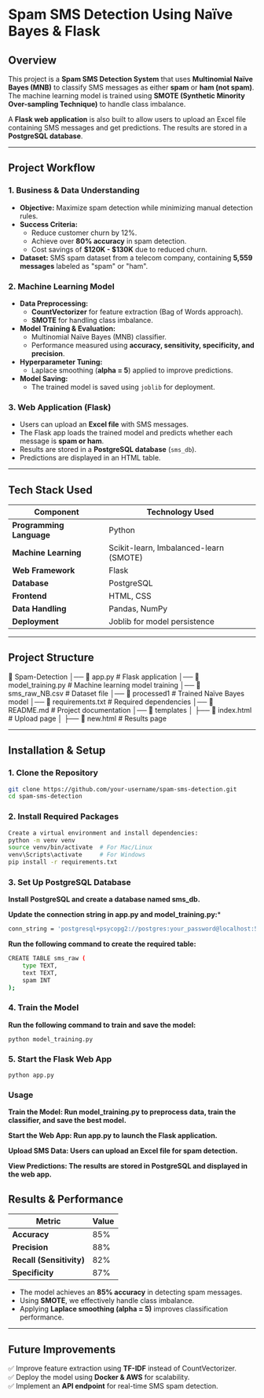 # **Spam SMS Detection Using Naïve Bayes & Flask**  

## **Overview**  
This project is a **Spam SMS Detection System** that uses **Multinomial Naïve Bayes (MNB)** to classify SMS messages as either **spam** or **ham (not spam)**. The machine learning model is trained using **SMOTE (Synthetic Minority Over-sampling Technique)** to handle class imbalance.  

A **Flask web application** is also built to allow users to upload an Excel file containing SMS messages and get predictions. The results are stored in a **PostgreSQL database**.  

---

## **Project Workflow**  
### **1. Business & Data Understanding**  
- **Objective:** Maximize spam detection while minimizing manual detection rules.  
- **Success Criteria:**  
  - Reduce customer churn by 12%.  
  - Achieve over **80% accuracy** in spam detection.  
  - Cost savings of **$120K - $130K** due to reduced churn.  
- **Dataset:** SMS spam dataset from a telecom company, containing **5,559 messages** labeled as "spam" or "ham".  

### **2. Machine Learning Model**  
- **Data Preprocessing:**  
  - **CountVectorizer** for feature extraction (Bag of Words approach).  
  - **SMOTE** for handling class imbalance.  
- **Model Training & Evaluation:**  
  - Multinomial Naïve Bayes (MNB) classifier.  
  - Performance measured using **accuracy, sensitivity, specificity, and precision**.  
- **Hyperparameter Tuning:**  
  - Laplace smoothing (**alpha = 5**) applied to improve predictions.  
- **Model Saving:**  
  - The trained model is saved using `joblib` for deployment.  

### **3. Web Application (Flask)**  
- Users can upload an **Excel file** with SMS messages.  
- The Flask app loads the trained model and predicts whether each message is **spam or ham**.  
- Results are stored in a **PostgreSQL database** (`sms_db`).  
- Predictions are displayed in an HTML table.  

---

## **Tech Stack Used**  
| Component | Technology Used |
|-----------|----------------|
| **Programming Language** | Python  |
| **Machine Learning** | Scikit-learn, Imbalanced-learn (SMOTE) |
| **Web Framework** | Flask |
| **Database** | PostgreSQL |
| **Frontend** | HTML, CSS |
| **Data Handling** | Pandas, NumPy |
| **Deployment** | Joblib for model persistence |

---

## **Project Structure**  
📂 Spam-Detection
│── 📄 app.py                 # Flask application
│── 📄 model_training.py       # Machine learning model training
│── 📄 sms_raw_NB.csv         # Dataset file
│── 📄 processed1             # Trained Naïve Bayes model
│── 📄 requirements.txt       # Required dependencies
│── 📄 README.md              # Project documentation
│── 📂 templates
│   ├── 📄 index.html          # Upload page
│   ├── 📄 new.html            # Results page


---

## **Installation & Setup**  

### **1. Clone the Repository**  
```sh
git clone https://github.com/your-username/spam-sms-detection.git
cd spam-sms-detection
```

### 2. Install Required Packages
```sh
Create a virtual environment and install dependencies:
python -m venv venv
source venv/bin/activate  # For Mac/Linux
venv\Scripts\activate     # For Windows
pip install -r requirements.txt
```
### 3. Set Up PostgreSQL Database
**Install PostgreSQL and create a database named sms_db.** 

**Update the connection string in app.py and model_training.py:***
```sh
conn_string = 'postgresql+psycopg2://postgres:your_password@localhost:5432/sms_db'
```
**Run the following command to create the required table:**
```sh
CREATE TABLE sms_raw (
    type TEXT,
    text TEXT,
    spam INT
);
```
### 4. Train the Model
**Run the following command to train and save the model:**
```
python model_training.py
```
### 5. Start the Flask Web App
```
python app.py
```
### Usage
**Train the Model: Run model_training.py to preprocess data, train the classifier, and save the best model.**

**Start the Web App: Run app.py to launch the Flask application.**

**Upload SMS Data: Users can upload an Excel file for spam detection.**

**View Predictions: The results are stored in PostgreSQL and displayed in the web app.**

## **Results & Performance**  

| **Metric**            | **Value** |
|----------------------|----------|
| **Accuracy**        | 85%      |
| **Precision**       | 88%      |
| **Recall (Sensitivity)** | 82%  |
| **Specificity**     | 87%      |

- The model achieves an **85% accuracy** in detecting spam messages.  
- Using **SMOTE**, we effectively handle class imbalance.  
- Applying **Laplace smoothing (alpha = 5)** improves classification performance.  

---

## **Future Improvements**  

✅ Improve feature extraction using **TF-IDF** instead of CountVectorizer.  
✅ Deploy the model using **Docker & AWS** for scalability.  
✅ Implement an **API endpoint** for real-time SMS spam detection.  

